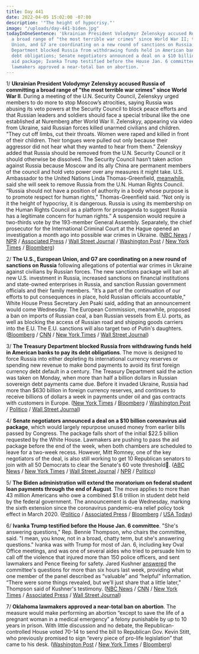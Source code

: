 ```yaml
---
title: Day 441
date: 2022-04-05 15:02:00 -07:00
description: '"The height of hypocrisy."'
image: "/uploads/day-441-biden.jpg"
todayInOneSentence: 'Ukrainian President Volodymyr Zelenskyy accused Russia of committing
  a broad range of "the most terrible war crimes" since World War II; the U.S., European
  Union, and G7 are coordinating on a new round of sanctions on Russia; the Treasury
  Department blocked Russia from withdrawing funds held in American banks to pay its
  debt obligations; Senate negotiators announced a deal on a $10 billion coronavirus
  aid package; Ivanka Trump testified before the House Jan. 6 committee; and Oklahoma
  lawmakers approved a near-total ban on abortion. '
---
```


1/ **Ukrainian President Volodymyr Zelenskyy accused Russia of committing a broad range of "the most terrible war crimes" since World War II**. During a meeting of the U.N. Security Council, Zelenskyy urged members to do more to stop Moscow’s atrocities, saying Russia was abusing its veto powers at the Security Council to block peace efforts and that Russian leaders and soldiers should face a special tribunal like the one established at Nuremberg after World War II. Zelenskyy, appearing via video from Ukraine, said Russian forces killed unarmed civilians and children. "They cut off limbs, cut their throats. Women were raped and killed in front of their children. Their tongues were pulled out only because their aggressor did not hear what they wanted to hear from them.” Zelenskyy added that Russia should be removed from the U.N. Security Council or it should otherwise be dissolved. The Security Council hasn’t taken action against Russia because Moscow and its ally China are permanent members of the council and hold veto power over any measures it might take. U.S. Ambassador to the United Nations Linda Thomas-Greenfield, [meanwhile](https://www.npr.org/2022/04/04/1090919925/u-s-ambassador-to-the-un-seeks-to-remove-russia-from-the-un-human-rights-council), said she will seek to remove Russia from the U.N. Human Rights Council. “Russia should not have a position of authority in a body whose purpose is to promote respect for human rights,” Thomas-Greenfield said. “Not only is it the height of hypocrisy, it is dangerous. Russia is using its membership on the Human Rights Council as a platform for propaganda to suggest Russia has a legitimate concern for human rights.” A suspension would require a two-thirds vote by the 193-member General Assembly. Separately, the chief prosecutor for the International Criminal Court at the Hague opened an investigation a month ago into possible war crimes in Ukraine. ([NBC News](https://www.nbcnews.com/politics/politics-news/zelenskyy-criticizes-united-nations-inaction-details-atrocities-ukrain-rcna23047) / [NPR](https://www.npr.org/2022/04/05/1091050554/zelenskyy-un-security-council-speech) / [Associated Press](https://apnews.com/article/russia-ukraine-putin-zelenskyy-biden-business-1b84b61ca7b7bf3c31bb856845269efd) / [Wall Street Journal](https://www.wsj.com/articles/ukraines-zelensky-to-address-u-n-with-claims-of-alleged-russian-war-crimes-11649155565) / [Washington Post](https://www.washingtonpost.com/world/2022/04/05/russia-ukraine-war-news-zelensky-live-updates/#link-IC6G4KEGVFBQZGET7IDQNX2NE4) / [New York Times](https://www.nytimes.com/2022/04/05/world/europe/un-security-council-russia-ukraine.html) / [Bloomberg](https://www.bloomberg.com/news/articles/2022-04-05/ukraine-update-civilian-toll-pressures-eu-to-sanction-oil-coal?srnd=premium&sref=MIBMEEoj))

2/ **The U.S., European Union, and G7 are coordinating on a new round of sanctions on Russia** following allegations of potential war crimes in Ukraine against civilians by Russian forces. The new sanctions package will ban all new U.S. investment in Russia, increased sanctions on financial institutions and state-owned enterprises in Russia, and sanction Russian government officials and their family members. "It’s a part of the continuation of our efforts to put consequences in place, hold Russian officials accountable," White House Press Secretary Jen Psaki said, adding that an announcement would come Wednesday. The European Commission, meanwhile, proposed a ban on imports of Russian coal, a ban Russian vessels from E.U. ports, as well as blocking the access of Russian road and shipping goods carriers into the E.U. The E.U. sanctions will also target two of Putin's daughters. ([Bloomberg](https://www.bloomberg.com/news/articles/2022-04-05/u-s-eu-to-announce-new-sanctions-on-russia-hitting-investments?sref=MIBMEEoj) / [CNN](https://www.cnn.com/2022/04/05/politics/russia-sanctions-wednesday/index.html) / [New York Times](https://www.nytimes.com/live/2022/04/05/world/ukraine-russia-war/eu-coal-sanctions-russia) / [Wall Street Journal](https://www.wsj.com/articles/europe-to-propose-fresh-sanctions-on-russia-11649152947))

3/ **The Treasury Department blocked Russia from withdrawing funds held in American banks to pay its debt obligations**. The move is designed to force Russia into either depleting its international currency reserves or spending new revenue to make bond payments to avoid its first foreign currency debt default in a century. The Treasury Department said the action was taken on Monday, when more than half a billion dollars in Russian sovereign debt payments came due. Before it invaded Ukraine, Russia had more than $630 billion in foreign currency reserves, and continues to receive billions of dollars a week in payments under oil and gas contracts with customers in Europe. ([New York Times](https://www.nytimes.com/2022/04/05/business/russia-debt-dollars.html) / [Bloomberg](https://www.bloomberg.com/news/articles/2022-04-05/treasury-cuts-off-russian-reserves-in-the-u-s-as-war-drags-on?sref=MIBMEEoj) / [Washington Post](https://www.washingtonpost.com/us-policy/2022/04/05/russia-default-banks-currency/) / [Politico](https://www.politico.com/news/2022/04/05/treasury-russia-debt-u-s-accounts-00022979) / [Wall Street Journal](https://www.wsj.com/articles/biden-administration-stymies-russia-debt-payments-11649184865))

4/ **Senate negotiators announced a deal on a $10 billion coronavirus aid package**, which would largely repurpose unused money from earlier bills passed by Congress. The package falls short of the initial $22.5 billion requested by the White House. Lawmakers are pushing to pass the aid package before the end of the week, when both chambers are scheduled to leave for a two-week recess. However, Mitt Romney, one of the key negotiators of the deal, is also still working to get 10 Republican senators to join with all 50 Democrats to clear the Senate's 60 vote threshold. ([ABC News](https://abcnews.go.com/Politics/senate-negotiators-strike-deal-10-billion-covid-funding/story?id=83871609) / [New York Times](https://www.nytimes.com/2022/04/04/us/politics/senate-covid-vaccines.html) / [Wall Street Journal](https://www.wsj.com/articles/congressional-negotiators-settle-on-10-billion-for-covid-tests-treatments-11649092836) / [NPR](https://www.npr.org/2022/04/04/1089666567/senators-reach-10-billion-deal-on-covid-funds) / [Politico](https://www.politico.com/news/2022/04/04/senate-strikes-10b-covid-deal-00022729))

5/ **The Biden administration will extend the moratorium on federal student loan payments through the end of August**. The move applies to more than 43 million Americans who owe a combined $1.6 trillion in student debt held by the federal government. The announcement is due Wednesday, marking the sixth extension since the coronavirus pandemic-era relief policy took effect in March 2020. ([Politico](https://www.politico.com/news/2022/04/05/white-house-to-extend-the-student-loan-moratorium-once-again-00023072) / [Associated Press](https://apnews.com/article/student-loan-payment-moratorium-extended-d54907ea99a6745dc9f832435beda751) / [Bloomberg](https://www.bloomberg.com/news/articles/2022-04-05/u-s-eu-to-announce-new-sanctions-on-russia-hitting-investments?sref=MIBMEEoj) / [USA Today](https://www.usatoday.com/story/news/education/2022/04/05/student-loans-biden-payment-pause-forgiveness/6991986001/))

6/ **Ivanka Trump testified before the House Jan. 6 committee**. "She's answering questions," Rep. Bennie Thompson, who chairs the committee, said. "I mean, you know, not in a broad, chatty term, but she's answering questions." Ivanka was with Trump for most of Jan. 6, including key Oval Office meetings, and was one of several aides who tried to persuade him to call off the violence that injured more than 150 police officers, and sent lawmakers and Pence fleeing for safety. Jared Kushner [answered](https://www.nbcnews.com/politics/donald-trump/jared-kushner-interviewed-jan-6-committee-six-hours-rcna22387) the committee's questions for more than six hours last week, providing what one member of the panel described as “valuable” and “helpful” information. “There were some things revealed, but we’ll just share that a little later,” Thompson said of Kushner's testimony. ([NBC News](https://www.nbcnews.com/politics/donald-trump/ivanka-trump-testify-tuesday-house-jan-6-committee-rcna22997) / [CNN](https://www.cnn.com/2022/04/05/politics/ivanka-trump-january-6-meeting/index.html) / [New York Times](https://www.nytimes.com/2022/04/05/us/politics/ivanka-trump-jan-6.html) / [Associated Press](https://apnews.com/article/ivanka-trump-capitol-siege-biden-donald-trump-31ab7ebede0f79e1becd78b33dfc0221) / [Wall Street Journal](https://www.wsj.com/articles/ivanka-trump-to-testify-in-house-probe-of-jan-6-capitol-riot-11649179534))

7/ **Oklahoma lawmakers approved a near-total ban on abortion**. The measure would make performing an abortion “except to save the life of a pregnant woman in a medical emergency” a felony punishable by up to 10 years in prison. With little discussion and no debate, the Republican-controlled House voted 70-14 to send the bill to Republican Gov. Kevin Stitt, who previously promised to sign “every piece of pro-life legislation” that came to his desk. ([Washington Post](https://www.washingtonpost.com/politics/2022/04/05/okla-lawmakers-approve-bill-make-performing-an-abortion-illegal/) / [New York Times](https://www.nytimes.com/2022/04/05/us/oklahoma-near-total-abortion-ban.html) / [Bloomberg](https://www.bloomberg.com/news/articles/2022-04-05/oklahoma-state-house-approves-bill-to-make-abortion-illegal?sref=MIBMEEoj))